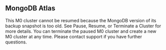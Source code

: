 ## MongoDB Atlas 
This M0 cluster cannot be resumed because the MongoDB version of its backup snapshot is too old. See Pause, Resume, or Terminate a Cluster for more details. You can terminate the paused M0 cluster and create a new M0 cluster at any time. Please contact support if you have further questions.
